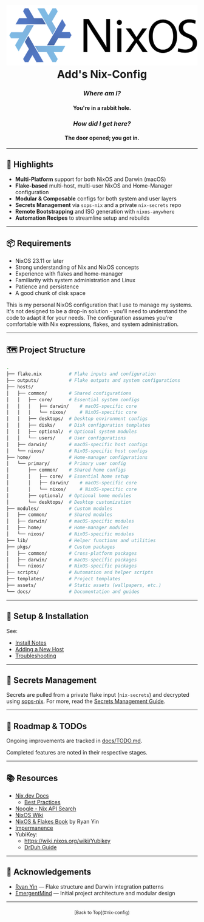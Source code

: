 <div align="center">
  <h1>
    <img width=600" src="docs/nixos.svg" /><br />
    Add's Nix-Config
  </h1>

  <h3><em>Where am I?</em></h3>
  <h4>You're in a rabbit hole.</h4>

  <h3><em>How did I get here?</em></h3>
  <h4>The door opened; you got in.</h4>
</div>

---

## 🚀 Highlights

- **Multi-Platform** support for both NixOS and Darwin (macOS)
- **Flake-based** multi-host, multi-user NixOS and Home-Manager configuration
- **Modular & Composable** configs for both system and user layers
- **Secrets Management** via `sops-nix` and a private `nix-secrets` repo
- **Remote Bootstrapping** and ISO generation with `nixos-anywhere`
- **Automation Recipes** to streamline setup and rebuilds

---

## 📦 Requirements

- NixOS 23.11 or later
- Strong understanding of Nix and NixOS concepts
- Experience with flakes and home-manager
- Familiarity with system administration and Linux
- Patience and persistence
- A good chunk of disk space

This is my personal NixOS configuration that I use to manage my systems. It's not designed to be a drop-in solution - you'll need to understand the code to adapt it for your needs. The configuration assumes you're comfortable with Nix expressions, flakes, and system administration.

---

## 🗺️ Project Structure

```sh
.
├── flake.nix          # Flake inputs and configuration
├── outputs/           # Flake outputs and system configurations
├── hosts/
│   ├── common/        # Shared configurations
│   │   ├── core/      # Essential system configs
│   │   │   ├── darwin/    # macOS-specific core
│   │   │   └── nixos/     # NixOS-specific core
│   │   ├── desktops/  # Desktop environment configs
│   │   ├── disks/     # Disk configuration templates
│   │   ├── optional/  # Optional system modules
│   │   └── users/     # User configurations
│   ├── darwin/        # macOS-specific host configs
│   └── nixos/         # NixOS-specific host configs
├── home/              # Home-manager configurations
│   └── primary/       # Primary user config
│       ├── common/    # Shared home configs
│       │   ├── core/  # Essential home setup
│       │   ├── darwin/    # macOS-specific core
│       │   └── nixos/     # NixOS-specific core
│       ├── optional/  # Optional home modules
│       └── desktops/  # Desktop customization
├── modules/           # Custom modules
│   ├── common/        # Shared modules
│   ├── darwin/        # macOS-specific modules
│   ├── home/          # Home-manager modules
│   └── nixos/         # NixOS-specific modules
├── lib/               # Helper functions and utilities
├── pkgs/              # Custom packages
│   ├── common/        # Cross-platform packages
│   ├── darwin/        # macOS-specific packages
│   └── nixos/         # NixOS-specific packages
├── scripts/           # Automation and helper scripts
├── templates/         # Project templates
├── assets/            # Static assets (wallpapers, etc.)
└── docs/              # Documentation and guides
```

---

## 🧪 Setup & Installation

See:
- [Install Notes](docs/installnotes.md)
- [Adding a New Host](docs/addnewhost.md)
- [Troubleshooting](docs/TROUBLESHOOTING.md)

---

## 🔐 Secrets Management

Secrets are pulled from a private flake input (`nix-secrets`) and decrypted using [sops-nix](https://github.com/Mic92/sops-nix). For more, read the [Secrets Management Guide](https://unmovedcentre.com/posts/secrets-management/).

---

## 🧭 Roadmap & TODOs

Ongoing improvements are tracked in [docs/TODO.md](docs/TODO.md).

Completed features are noted in their respective stages.

---

## 📚 Resources

- [Nix.dev Docs](https://nix.dev)
  - [Best Practices](https://nix.dev/guides/best-practices)
- [Noogle - Nix API Search](https://noogle.dev/)
- [NixOS Wiki](https://wiki.nixos.org/)
- [NixOS & Flakes Book](https://nixos-and-flakes.thiscute.world/) by Ryan Yin
- [Impermanence](https://github.com/nix-community/impermanence)
- YubiKey:
  - <https://wiki.nixos.org/wiki/Yubikey>
  - [DrDuh Guide](https://github.com/drduh/YubiKey-Guide)

---

## 🙏 Acknowledgements

- [Ryan Yin](https://github.com/ryan4yin/nix-config) — Flake structure and Darwin integration patterns
- [EmergentMind](https://github.com/EmergentMind) — Initial project architecture and modular design

---

<div align="center">
  <sub>
    [Back to Top](#nix-config)
  </sub>
</div>
